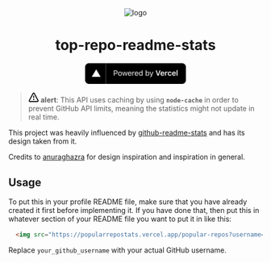 <div align=center>
  <img src="https://cdn.icon-icons.com/icons2/903/PNG/512/stats_icon-icons.com_69449.png" alt="logo"/>

# top-repo-readme-stats  
<a href="https://vercel.com">
  <img src="powered-by-vercel.svg" alt="vercel logo" width="200" />
</a>

</div>

  > <img src="alert.svg" alt="icon" width="20" />  **alert**:
  > This API uses caching by using **`node-cache`** in order to prevent GitHub API limits, meaning the statistics might not update in real time.

This project was heavily influenced by [github-readme-stats](https://github.com/anuraghazra/github-readme-stats/tree/master) and has its design taken from it.

Credits to [anuraghazra](https://github.com/anuraghazra) for design inspiration and inspiration in general.

## Usage

To put this in your profile README file, make sure that you have already created it first before implementing it. If you have done that, then put this in whatever section of your README file you want to put it in like this:

```html
  <img src="https://popularrepostats.vercel.app/popular-repos?username=your_github_username" alt="most popular repositories"/>
```

Replace `your_github_username` with your actual GitHub username.
